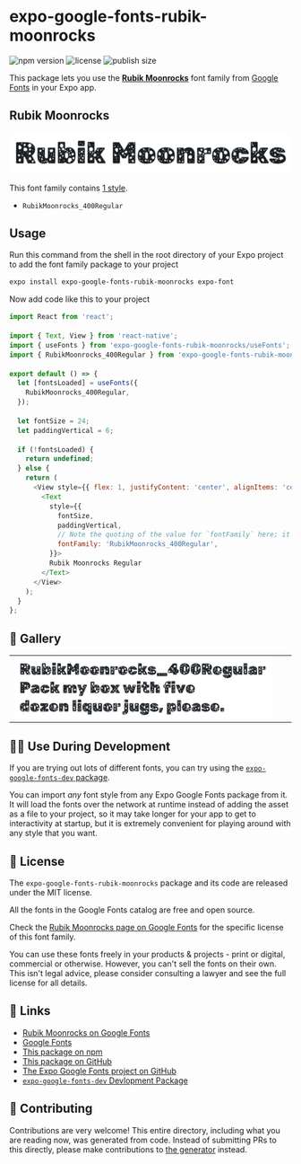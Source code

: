 # expo-google-fonts-rubik-moonrocks

![npm version](https://flat.badgen.net/npm/v/expo-google-fonts-rubik-moonrocks)
![license](https://flat.badgen.net/github/license/expo/google-fonts)
![publish size](https://flat.badgen.net/packagephobia/install/expo-google-fonts-rubik-moonrocks)

This package lets you use the [**Rubik Moonrocks**](https://fonts.google.com/specimen/Rubik+Moonrocks) font family from [Google Fonts](https://fonts.google.com/) in your Expo app.

## Rubik Moonrocks

![Rubik Moonrocks](./font-family.png)

This font family contains [1 style](#-gallery).

- `RubikMoonrocks_400Regular`

## Usage

Run this command from the shell in the root directory of your Expo project to add the font family package to your project
```sh
expo install expo-google-fonts-rubik-moonrocks expo-font
```

Now add code like this to your project
```js
import React from 'react';

import { Text, View } from 'react-native';
import { useFonts } from 'expo-google-fonts-rubik-moonrocks/useFonts';
import { RubikMoonrocks_400Regular } from 'expo-google-fonts-rubik-moonrocks/400Regular';

export default () => {
  let [fontsLoaded] = useFonts({
    RubikMoonrocks_400Regular,
  });

  let fontSize = 24;
  let paddingVertical = 6;

  if (!fontsLoaded) {
    return undefined;
  } else {
    return (
      <View style={{ flex: 1, justifyContent: 'center', alignItems: 'center' }}>
        <Text
          style={{
            fontSize,
            paddingVertical,
            // Note the quoting of the value for `fontFamily` here; it expects a string!
            fontFamily: 'RubikMoonrocks_400Regular',
          }}>
          Rubik Moonrocks Regular
        </Text>
      </View>
    );
  }
};

```

## 🔡 Gallery


||||
|-|-|-|
|![RubikMoonrocks_400Regular](.//400Regular/RubikMoonrocks_400Regular.ttf.png)||||


## 👩‍💻 Use During Development

If you are trying out lots of different fonts, you can try using the [`expo-google-fonts-dev` package](https://github.com/freeboub/google-fonts/tree/master/font-packages/dev#readme).

You can import *any* font style from any Expo Google Fonts package from it. It will load the fonts
over the network at runtime instead of adding the asset as a file to your project, so it may take longer
for your app to get to interactivity at startup, but it is extremely convenient
for playing around with any style that you want.

## 📖 License

The `expo-google-fonts-rubik-moonrocks` package and its code are released under the MIT license.

All the fonts in the Google Fonts catalog are free and open source.

Check the [Rubik Moonrocks page on Google Fonts](https://fonts.google.com/specimen/Rubik+Moonrocks) for the specific license of this font family.

You can use these fonts freely in your products & projects - print or digital, commercial or otherwise. However, you can't sell the fonts on their own. This isn't legal advice, please consider consulting a lawyer and see the full license for all details.

## 🔗 Links

- [Rubik Moonrocks on Google Fonts](https://fonts.google.com/specimen/Rubik+Moonrocks)
- [Google Fonts](https://fonts.google.com/)
- [This package on npm](https://www.npmjs.com/package/expo-google-fonts-rubik-moonrocks)
- [This package on GitHub](https://github.com/freeboub/google-fonts/tree/master/font-packages/rubik-moonrocks)
- [The Expo Google Fonts project on GitHub](https://github.com/freeboub/google-fonts)
- [`expo-google-fonts-dev` Devlopment Package](https://github.com/freeboub/google-fonts/tree/master/font-packages/dev)

## 🤝 Contributing

Contributions are very welcome! This entire directory, including what you are reading now, was generated from code. Instead of submitting PRs to this directly, please make contributions to [the generator](https://github.com/freeboub/google-fonts/tree/master/packages/generator) instead.
